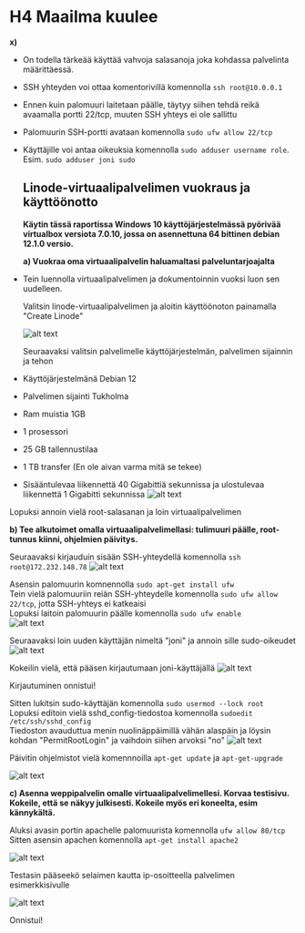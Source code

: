 # H4 Maailma kuulee #
  
**x)**  
- On todella tärkeää käyttää vahvoja salasanoja joka kohdassa palvelinta määrittäessä.
- SSH yhteyden voi ottaa komentorivillä komennolla `ssh root@10.0.0.1`
- Ennen kuin palomuuri laitetaan päälle, täytyy siihen tehdä reikä avaamalla portti 22/tcp, muuten SSH yhteys ei ole sallittu
- Palomuurin SSH-portti avataan komennolla `sudo ufw allow 22/tcp`
- Käyttäjille voi antaa oikeuksia komennolla `sudo adduser username role`. Esim. `sudo adduser joni sudo`


  ## Linode-virtuaalipalvelimen vuokraus ja käyttöönotto ##
  **Käytin tässä raportissa Windows 10 käyttöjärjestelmässä pyörivää virtualbox versiota 7.0.10, jossa on asennettuna 64 bittinen debian 12.1.0 versio.**

  **a) Vuokraa oma virtuaalipalvelin haluamaltasi palveluntarjoajalta**
* Tein luennolla virtuaalipalvelimen ja dokumentoinnin vuoksi luon sen uudelleen.
  
  Valitsin linode-virtuaalipalvelimen ja aloitin käyttöönoton painamalla "Create Linode"
  
  ![alt text](https://github.com/faltjon/linuxkurssi/blob/main/h4/kuvat/1-create.png " ")

  Seuraavaksi valitsin palvelimelle käyttöjärjestelmän, palvelimen sijainnin ja tehon
  
* Käyttöjärjestelmänä Debian 12
* Palvelimen sijainti Tukholma
* Ram muistia 1GB
* 1 prosessori
* 25 GB tallennustilaa
* 1 TB transfer (En ole aivan varma mitä se tekee)
* Sisääntulevaa liikennettä 40 Gigabittiä sekunnissa ja ulostulevaa liikennettä 1 Gigabitti sekunnissa 
![alt text](https://github.com/faltjon/linuxkurssi/blob/main/h4/kuvat/2-asetukset.png " ")

Lopuksi annoin vielä root-salasanan ja loin virtuaalipalvelimen

**b) Tee alkutoimet omalla virtuaalipalvelimellasi: tulimuuri päälle, root-tunnus kiinni, ohjelmien päivitys.**

Seuraavaksi kirjauduin sisään SSH-yhteydellä komennolla `ssh root@172.232.148.78`
![alt text](https://github.com/faltjon/linuxkurssi/blob/main/h4/kuvat/3-kirjautuminen.png " ")

Asensin palomuurin komnennolla `sudo apt-get install ufw` \
Tein vielä palomuuriin reiän SSH-yhteydelle komennolla `sudo ufw allow 22/tcp`, jotta SSH-yhteys ei katkeaisi \
Lopuksi laitoin palomuurin päälle komennolla `sudo ufw enable` \
![alt text](https://github.com/faltjon/linuxkurssi/blob/main/h4/kuvat/4-palomuuri.png " ")

Seuraavaksi loin uuden käyttäjän nimeltä "joni" ja annoin sille sudo-oikeudet
![alt text](https://github.com/faltjon/linuxkurssi/blob/main/h4/kuvat/5-kayttaja.png " ")

Kokeilin vielä, että pääsen kirjautumaan joni-käyttäjällä
![alt text](https://github.com/faltjon/linuxkurssi/blob/main/h4/kuvat/6-joni.png " ")

Kirjautuminen onnistui!

Sitten lukitsin sudo-käyttäjän komennolla `sudo usermod --lock root` \
Lopuksi editoin vielä sshd_config-tiedostoa komennolla `sudoedit /etc/ssh/sshd_config` \
Tiedoston avauduttua menin nuolinäppäimillä vähän alaspäin ja löysin kohdan "PermitRootLogin" ja vaihdoin siihen arvoksi "no"
![alt text](https://github.com/faltjon/linuxkurssi/blob/main/h4/kuvat/7-rootlogin.png " ")

Päivitin ohjelmistot vielä komennnoilla `apt-get update` ja `apt-get-upgrade`

![alt text](https://github.com/faltjon/linuxkurssi/blob/main/h4/kuvat/8-upgrade.png " ")

**c) Asenna weppipalvelin omalle virtuaalipalvelimellesi. Korvaa testisivu. Kokeile, että se näkyy julkisesti. Kokeile myös eri koneelta, esim kännykältä.**

Aluksi avasin portin apachelle palomuurista komennolla `ufw allow 80/tcp` \
Sitten asensin apachen komennolla `apt-get install apache2`

![alt text](https://github.com/faltjon/linuxkurssi/blob/main/h4/kuvat/9-apache-rootlogin.png " ")

Testasin pääseekö selaimen kautta ip-osoitteella palvelimen esimerkkisivulle

![alt text](https://github.com/faltjon/linuxkurssi/blob/main/h4/kuvat/10-apachesivu.png " ")

Onnistui!




